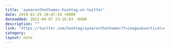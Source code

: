 ```yaml
---
title: 'ayearonthethames-hashtag-on-twitter'
date: 2019-01-29 20:47:59 +0000
dateadded: 2022-04-07 23:16:03 -0400
description: ""
link: "https://twitter.com/hashtag/ayearonthethames?f=images&vertical=default&src=hash"
category:
layout: note
---
```

